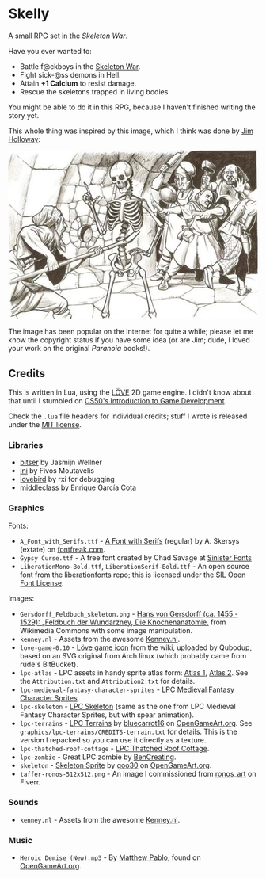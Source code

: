 # Skelly

A small RPG set in the _Skeleton War_.

Have you ever wanted to:

* Battle f@ckboys in the [Skeleton War](https://knowyourmeme.com/memes/events/skeleton-war).
* Fight sick-@ss demons in Hell.
* Attain **+1 Calcium** to resist damage.
* Rescue the skeletons trapped in living bodies.

You might be able to do it in this RPG, because I haven't finished writing the
story yet.

This whole thing was inspired by this image, which I think was done by
[Jim Holloway](https://en.wikipedia.org/wiki/Jim_Holloway_(artist)):

![First of all, you're being a dick right now.](graphics/youre-being-a-dick.png)

The image has been popular on the Internet for quite a while; please let me
know the copyright status if you have some idea (or are Jim; dude, I loved
your work on the original _Paranoia_ books!).

## Credits

This is written in Lua, using the [LÖVE](https://love2d.org/) 2D game engine. I
didn't know about that until I stumbled on [CS50's Introduction to Game
Development](https://www.edx.org/course/cs50s-introduction-to-game-development).

Check the `.lua` file headers for individual credits; stuff I wrote is released
under the [MIT license](LICENSE.md).

### Libraries

* [bitser](https://github.com/gvx/bitser) by Jasmijn Wellner
* [ini](https://github.com/FivosM/ini_parser) by Fivos Moutavelis
* [lovebird](https://github.com/rxi/lovebird) by rxi for debugging
* [middleclass](https://github.com/kikito/middleclass) by Enrique García Cota

### Graphics

Fonts:

* `A_Font_with_Serifs.ttf` -
  [A Font with Serifs](https://www.fontfreak.com/font_A-Font-With-Serifs.htm)
  (regular) by A. Skersys (extate) on
  [fontfreak.com](https://www.fontfreak.com/).
* `Gypsy Curse.ttf` - A free font created by Chad Savage at
  [Sinister Fonts](https://www.sinisterfonts.com/)
* `LiberationMono-Bold.ttf`, `LiberationSerif-Bold.ttf` - An open source font
  from the
  [liberationfonts](https://github.com/liberationfonts/liberation-fonts) repo;
  this is licensed under the
  [SIL Open Font License](https://github.com/liberationfonts/liberation-fonts/blob/master/LICENSE).

Images:

* `Gersdorff_Feldbuch_skeleton.png` -
  [Hans von Gersdorff (ca. 1455 - 1529): „Feldbuch der Wundarzney, Die Knochenanatomie.](https://commons.wikimedia.org/wiki/Skeleton#/media/File:Gersdorff_Feldbuch_skeleton.jpg)
  from Wikimedia Commons with some image manipulation.
* `kenney.nl` - Assets from the awesome [Kenney.nl](https://www.kenney.nl/).
* `love-game-0.10` -
  [Löve game icon](https://love2d.org/wiki/File:love-game-0.10.png) from the
  wiki, uploaded by Qubodup, based on an SVG original from Arch linux (which
  probably came from rude's BitBucket).
* `lpc-atlas` - LPC assets in handy sprite atlas form:
  [Atlas 1](https://opengameart.org/content/lpc-tile-atlas),
  [Atlas 2](https://opengameart.org/content/lpc-tile-atlas2). See the
  `Attribution.txt` and `Attribution2.txt` for details.
* `lpc-medieval-fantasy-character-sprites` -
  [LPC Medieval Fantasy Character Sprites](https://opengameart.org/content/lpc-medieval-fantasy-character-sprites)
* `lpc-skeleton` -
  [LPC Skeleton](https://opengameart.org/content/lpc-skeleton) (same as the
  one from LPC Medieval Fantasy Character Sprites, but with spear animation).
* `lpc-terrains` - [LPC Terrains](https://opengameart.org/content/lpc-terrains)
  by [bluecarrot16](https://opengameart.org/users/bluecarrot16) on
  [OpenGameArt.org](https://opengameart.org/). See
  `graphics/lpc-terrains/CREDITS-terrain.txt` for details. This is the version
  I repacked so you can use it directly as a texture.
* `lpc-thatched-roof-cottage` -
  [LPC Thatched Roof Cottage](https://opengameart.org/content/lpc-thatched-roof-cottage).
* `lpc-zombie` - Great LPC zombie by
  [BenCreating](https://opengameart.org/content/lpc-zombie).
* `skeleton` -
  [Skeleton Sprite](https://opengameart.org/content/skeleton-sprite) by
  [goo30](https://opengameart.org/users/goo30) on
  [OpenGameArt.org](https://opengameart.org/).
* `taffer-ronos-512x512.png` - An image I commissioned from
  [ronos_art](https://www.fiverr.com/ronos_art) on Fiverr.

### Sounds

* `kenney.nl` - Assets from the awesome [Kenney.nl](https://www.kenney.nl/).

### Music

* `Heroic Demise (New).mp3` - By [Matthew Pablo](https://matthewpablo.com/),
  found on
  [OpenGameArt.org](https://opengameart.org/content/heroic-demise-updated-version).

